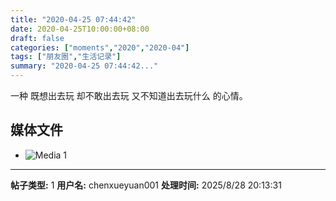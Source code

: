```yaml
---
title: "2020-04-25 07:44:42"
date: 2020-04-25T10:00:00+08:00
draft: false
categories: ["moments","2020","2020-04"]
tags: ["朋友圈","生活记录"]
summary: "2020-04-25 07:44:42..."
---
```


一种
既想出去玩
却不敢出去玩
又不知道出去玩什么
的心情。

## 媒体文件

- ![Media 1](/Moments/photos/2020-04-25/202004250744420.jpg)

---

**帖子类型:** 1
**用户名:** chenxueyuan001
**处理时间:** 2025/8/28 20:13:31